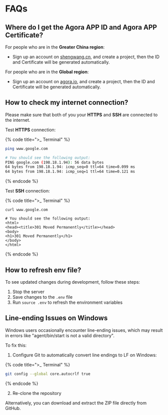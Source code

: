 # FAQs

## Where do I get the Agora APP ID and Agora APP Certificate?

For people who are in the **Greater China region**:
* Sign up an account on [shengwang.cn](https://console.shengwang.cn/), and create a project, then the ID and Certificate will be generated automatically.

For people who are in the **Global region**:
* Sign up an account on [agora.io](https://console.agora.io/), and create a project, then the ID and Certificate will be generated automatically.


## How to check my internet connection?

Please make sure that both of you your **HTTPS** and **SSH** are connected to the internet.

Test **HTTPS** connection:

{% code title=">_ Terminal" %}
```bash
ping www.google.com

# You should see the following output:
PING google.com (198.18.1.94): 56 data bytes
64 bytes from 198.18.1.94: icmp_seq=0 ttl=64 time=0.099 ms
64 bytes from 198.18.1.94: icmp_seq=1 ttl=64 time=0.121 ms
```
{% endcode %}

Test **SSH** connection:

{% code title=">_ Terminal" %}
```
curl www.google.com

# You should see the following output:
<html>
<head><title>301 Moved Permanently</title></head>
<body>
<h1>301 Moved Permanently</h1>
</body>
</html>
```
{% endcode %}

## How to refresh env file?

To see updated changes during development, follow these steps:
1. Stop the server
2. Save changes to the `.env` file
3. Run `source .env` to refresh the environment variables

## Line-ending Issues on Windows

Windows users occasionally encounter line-ending issues, which may result in errors like "agent/bin/start is not a valid directory".

To fix this:
1. Configure Git to automatically convert line endings to LF on Windows:

{% code title=">_ Terminal" %}
```bash
git config --global core.autocrlf true
```
{% endcode %}

2. Re-clone the repository

Alternatively, you can download and extract the ZIP file directly from GitHub.
